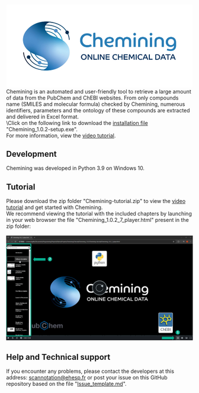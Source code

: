 ![Chemining](Chemining-logo_git.png)
Chemining is an automated and user-friendly tool to retrieve a large amount of data from the PubChem and ChEBI websites. From only compounds name (SMILES and molecular formula) checked by Chemining, numerous identifiers, parameters and the ontology of these compounds are extracted and delivered in Excel format.\
\Click on the following link to download the [installation file](https://github.com/scannotation/Chemining_software/blob/main/Chemining_1.0.2-setup.exe) "Chemining_1.0.2-setup.exe".\
For more information, view the [video tutorial](https://github.com/scannotation/Chemining_software/blob/main/Chemining-tutorial.zip).

## Development
Chemining was developed in Python 3.9 on Windows 10.

## Tutorial
Please download the zip folder "Chemining-tutorial.zip" to view the [video tutorial](https://github.com/scannotation/Chemining_software/blob/main/Chemining-tutorial.zip) and get started with Chemining.\
We recommend viewing the tutorial with the included chapters by launching in your web browser the file "Chemining_1.0.2_7_player.html" present in the zip folder:\
\
![tutorial_chapters](Chemining-tutorial_homepage.png)

## Help and Technical support
If you encounter any problems, please contact the developers at this address: scannotation@ehesp.fr or post your issue on this GitHub repository based on the file "[Issue_template.md](https://github.com/scannotation/Chemining_software/blob/main/Issue_template.md)".
